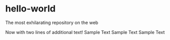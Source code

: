 # hello-world
The most exhilarating repository on the web

Now with two lines of additional text!
Sample Text Sample Text Sample Text
